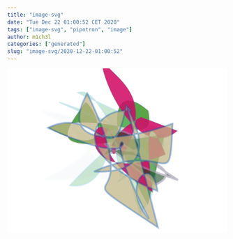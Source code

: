 ```yaml
---
title: "image-svg"
date: "Tue Dec 22 01:00:52 CET 2020"
tags: ["image-svg", "pipotron", "image"]
author: m1ch3l
categories: ["generated"]
slug: "image-svg/2020-12-22-01:00:52"
---
```


![](image.svg)
